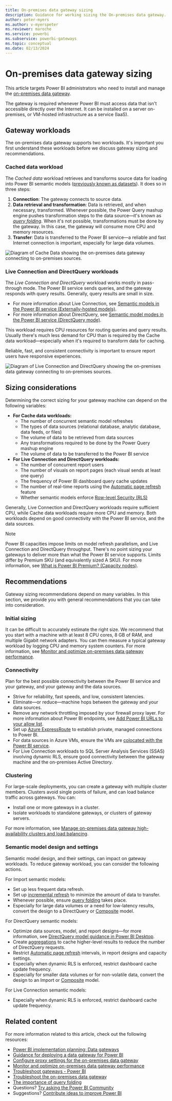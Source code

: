 ```yaml
---
title: On-premises data gateway sizing
description: Guidance for working sizing the On-premises data gateway.
author: peter-myers
ms.author: v-myerspeter
ms.reviewer: maroche
ms.service: powerbi
ms.subservice: powerbi-gateways
ms.topic: conceptual
ms.date: 02/13/2024
---
```


# On-premises data gateway sizing

This article targets Power BI administrators who need to install and manage the [on-premises data gateway](../connect-data/service-gateway-onprem.md).

The gateway is required whenever Power BI must access data that isn't accessible directly over the Internet. It can be installed on a server on-premises, or VM-hosted infrastructure as a service (IaaS).

## Gateway workloads

The on-premises data gateway supports two workloads. It's important you first understand these workloads before we discuss gateway sizing and recommendations.

### Cached data workload

The _Cached data_ workload retrieves and transforms source data for loading into Power BI semantic models ([previously known as datasets](../connect-data/service-datasets-rename.md)). It does so in three steps:

1. **Connection**: The gateway connects to source data.
1. **Data retrieval and transformation**: Data is retrieved, and when necessary, transformed. Whenever possible, the Power Query mashup engine pushes transformation steps to the data source—it's known as _[query folding](power-query-folding.md)_. When it's not possible, transformations must be done by the gateway. In this case, the gateway will consume more CPU and memory resources.
1. **Transfer**: Data is transferred to the Power BI service—a reliable and fast Internet connection is important, especially for large data volumes.

![Diagram of Cache Data showing the on-premises data gateway connecting to on-premises sources.](media/gateway-onprem-sizing/gateway-onprem-workload-cached-data.png)

### Live Connection and DirectQuery workloads

The _Live Connection and DirectQuery_ workload works mostly in pass-through mode. The Power BI service sends queries, and the gateway responds with query results. Generally, query results are small in size.

- For more information about Live Connection, see [Semantic models in the Power BI service (Externally-hosted models)](../connect-data/service-datasets-understand.md#external-hosted-models).
- For more information about DirectQuery, see [Semantic model modes in the Power BI service (DirectQuery mode)](../connect-data/service-dataset-modes-understand.md#directquery-mode).

This workload requires CPU resources for routing queries and query results. Usually there's much less demand for CPU than is required by the Cache data workload—especially when it's required to transform data for caching.

Reliable, fast, and consistent connectivity is important to ensure report users have responsive experiences.

![Diagram of Live Connection and DirectQuery showing the on-premises data gateway connecting to on-premises sources.](media/gateway-onprem-sizing/gateway-onprem-workload-liveconnection-directquery.png)

## Sizing considerations

Determining the correct sizing for your gateway machine can depend on the following variables:

- **For Cache data workloads:**
  - The number of concurrent semantic model refreshes
  - The types of data sources (relational database, analytic database, data feeds, or files)
  - The volume of data to be retrieved from data sources
  - Any transformations required to be done by the Power Query mashup engine
  - The volume of data to be transferred to the Power BI service
- **For Live Connection and DirectQuery workloads:**
  - The number of concurrent report users
  - The number of visuals on report pages (each visual sends at least one query)
  - The frequency of Power BI dashboard query cache updates
  - The number of real-time reports using the [Automatic page refresh](../create-reports/desktop-automatic-page-refresh.md) feature
  - Whether semantic models enforce [Row-level Security (RLS)](/fabric/security/service-admin-row-level-security)

Generally, Live Connection and DirectQuery workloads require sufficient CPU, while Cache data workloads require more CPU and memory. Both workloads depend on good connectivity with the Power BI service, and the data sources.

> [!NOTE]
> Power BI capacities impose limits on model refresh parallelism, and Live Connection and DirectQuery throughput. There's no point sizing your gateways to deliver more than what the Power BI service supports. Limits differ by Premium SKU (and equivalently sized A SKU). For more information, see [What is Power BI Premium? (Capacity nodes)](../enterprise/service-premium-what-is.md#capacities-and-skus).

## Recommendations

Gateway sizing recommendations depend on many variables. In this section, we provide you with general recommendations that you can take into consideration.

### Initial sizing

It can be difficult to accurately estimate the right size. We recommend that you start with a machine with at least 8 CPU cores, 8 GB of RAM, and multiple Gigabit network adapters. You can then measure a typical gateway workload by logging CPU and memory system counters. For more information, see [Monitor and optimize on-premises data gateway performance](/data-integration/gateway/service-gateway-performance).

### Connectivity

Plan for the best possible connectivity between the Power BI service and your gateway, and your gateway and the data sources.

- Strive for reliability, fast speeds, and low, consistent latencies.
- Eliminate—or reduce—machine hops between the gateway and your data sources.
- Remove any network throttling imposed by your firewall proxy layer. For more information about Power BI endpoints, see [Add Power BI URLs to your allow list](/fabric/security/power-bi-allow-list-urls).
- Set up [Azure ExpressRoute](/azure/expressroute/expressroute-introduction) to establish private, managed connections to Power BI.
- For data sources in Azure VMs, ensure the VMs are [colocated with the Power BI service](../admin/service-admin-where-is-my-tenant-located.md).
- For Live Connection workloads to SQL Server Analysis Services (SSAS) involving dynamic RLS, ensure good connectivity between the gateway machine and the on-premises Active Directory.

### Clustering

For large-scale deployments, you can create a gateway with multiple cluster members. Clusters avoid single points of failure, and can load balance traffic across gateways. You can:

- Install one or more gateways in a cluster.
- Isolate workloads to standalone gateways, or clusters of gateway servers.

For more information, see [Manage on-premises data gateway high-availability clusters and load balancing](/data-integration/gateway/service-gateway-high-availability-clusters).

### Semantic model design and settings

Semantic model design, and their settings, can impact on gateway workloads. To reduce gateway workload, you can consider the following actions.

For Import semantic models:

- Set up less frequent data refresh.
- Set up [incremental refresh](../connect-data/incremental-refresh-overview.md) to minimize the amount of data to transfer.
- Whenever possible, ensure [query folding](power-query-folding.md) takes place.
- Especially for large data volumes or a need for low-latency results, convert the design to a DirectQuery or [Composite](../connect-data/service-dataset-modes-understand.md#composite-mode) model.

For DirectQuery semantic models:

- Optimize data sources, model, and report designs—for more information, see [DirectQuery model guidance in Power BI Desktop](directquery-model-guidance.md).
- Create [aggregations](../enterprise/aggregations-auto.md) to cache higher-level results to reduce the number of DirectQuery requests.
- Restrict [Automatic page refresh](../create-reports/desktop-automatic-page-refresh.md) intervals, in report designs and capacity settings.
- Especially when dynamic RLS is enforced, restrict dashboard cache update frequency.
- Especially for smaller data volumes or for non-volatile data, convert the design to an Import or [Composite](../connect-data/service-dataset-modes-understand.md#composite-mode) model.

For Live Connection semantic models:

- Especially when dynamic RLS is enforced, restrict dashboard cache update frequency.

## Related content

For more information related to this article, check out the following resources:

- [Power BI implementation planning: Data gateways](powerbi-implementation-planning-data-gateways.md)
- [Guidance for deploying a data gateway for Power BI](../connect-data/service-gateway-deployment-guidance.md)
- [Configure proxy settings for the on-premises data gateway](/data-integration/gateway/service-gateway-proxy)
- [Monitor and optimize on-premises data gateway performance](/data-integration/gateway/service-gateway-performance)
- [Troubleshoot gateways - Power BI](../connect-data/service-gateway-onprem-tshoot.md)
- [Troubleshoot the on-premises data gateway](/data-integration/gateway/service-gateway-tshoot)
- [The importance of query folding](power-query-folding.md)
- Questions? [Try asking the Power BI Community](https://community.powerbi.com/)
- Suggestions? [Contribute ideas to improve Power BI](https://ideas.powerbi.com)

